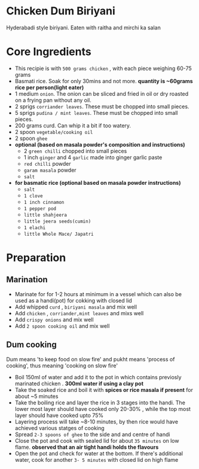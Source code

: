 # Chicken Dum Biriyani 

Hyderabadi style biriyani. Eaten with raitha and mirchi ka salan


# Core Ingredients
 - This recipie is with `500 grams chicken`  , with each piece weighing 60-75 grams
 - Basmati rice. Soak for only 30mins and not more. **quantity is ~60grams rice per person(light eater)**
 - 1 medium `onion`. The onion can be sliced and fried in oil or dry roasted on a frying pan without any oil.
 - 2 sprigs `corriander leaves`. These must be chopped into small pieces.
 - 5 sprigs `pudina / mint leaves`. These must be chopped into small pieces.
 - 200 grams curd. Can whip it a bit if too watery.
 - 2 spoon `vegetable/cooking oil`
 - 2 spoon `ghee`
 - **optional (based on masala powder's composition and instructions)**
   -  2 `green chilli` chopped into small pieces
   -  1 inch `ginger` and 4 `garlic` made into ginger garlic paste
   -  `red chilli` powder
   -  `garam masala` powder
   -  `salt`
  - **for basmatic rice (optional based on masala powder instructions)**
     - `salt`
     - `1 clove`
     - `1 inch cinnamon`
     - `1 pepper pod`
     - `little shahjeera`
     - `little jeera seeds(cumin)`
     - `1 elachi`
     - `little Whole Mace/ Japatri`

 # Preparation

 ## Marination
   - Marinate for for 1-2 hours at minimum in a vessel which can also be used as a handi(pot) for cokking with closed lid
   - Add whipped `curd` , `biriyani masala` and mix well
   - Add `chicken` , `corriander,mint leaves` and mixs well
   - Add `crispy onions` and mix well
   - Add `2 spoon cooking oil` and mix well
 
## Dum cooking
Dum means 'to keep food on slow fire' and pukht means 'process of cooking', thus meaning 'cooking on slow fire'
 - Boil 150ml of water and add it to the pot in which contains previosly marinated chicken . **300ml water if using a clay pot**
 - Take the soaked rice and boil it with **spices or rice masala if present** for about ~5 minutes
 - Take the boiling rice and layer the rice in 3 stages into the handi. The lower most layer should have cooked only 20-30% , while the top most layer should have cooked upto 75%
 - Layering process will take ~8-10 minutes, by then rice would have achieved various statges of cooking
 - Spread `2-3 spoons of ghee` to the side and and centre of handi
 - Close the pot and cook with sealed lid for about `35 minutes` on low flame. **observed that an air tight handi holds the flavours**
 - Open the pot and check for water at the bottom. If there's additional water, cook for another `3- 5 minutes` with closed lid on high flame



